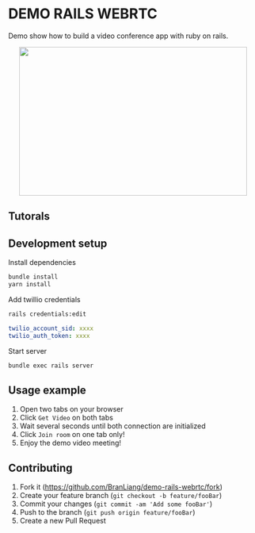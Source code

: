 # DEMO RAILS WEBRTC

Demo show how to build a video conference app with ruby on rails.

<p align="center">
  <img width="460" height="300" src="https://user-images.githubusercontent.com/6628202/80599587-c0d50900-8a5d-11ea-8451-66a21e5e2fcc.gif">
</p>

## Tutorals

## Development setup

Install dependencies

```sh
bundle install
yarn install
```

Add twillio credentials

```sh
rails credentials:edit
```

```yml
twilio_account_sid: xxxx
twilio_auth_token: xxxx
```

Start server

```sh
bundle exec rails server
```

## Usage example

1. Open two tabs on your browser
2. Click `Get Video` on both tabs
3. Wait several seconds until both connection are initialized
4. Click `Join room` on one tab only!
5. Enjoy the demo video meeting!

## Contributing

1. Fork it (<https://github.com/BranLiang/demo-rails-webrtc/fork>)
2. Create your feature branch (`git checkout -b feature/fooBar`)
3. Commit your changes (`git commit -am 'Add some fooBar'`)
4. Push to the branch (`git push origin feature/fooBar`)
5. Create a new Pull Request
